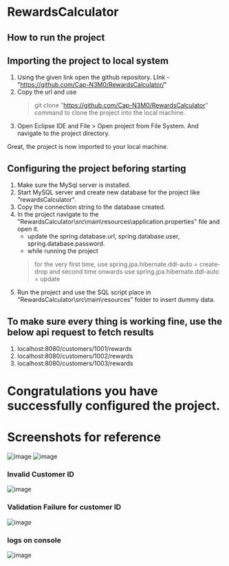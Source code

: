 # RewardsCalculator

## How to run the project
## Importing the project to local system

1. Using the given link open the github repository. LInk - "https://github.com/Cap-N3M0/RewardsCalculator/"
2. Copy the url and use
     > git clone "https://github.com/Cap-N3M0/RewardsCalculator"
     command to clone the project into the local machine.
3. Open Eclipse IDE and File > Open project from File System. And navigate to the project directory.

Great, the project is now imported to your local machine.

## Configuring the project beforing starting

1. Make sure the MySql server is installed.
2. Start MySQL server and create new database for the project like "rewardsCalculator".
3. Copy the connection string to the database created.
4. In the project navigate to the "RewardsCalculator\src\main\resources\application.properties" file and open it.
   -  update the spring.database.url, spring.database.user, spring.database.password.
   -  while running the project
     >  for the very first time, use spring.jpa.hibernate.ddl-auto = create-drop
     >  and second time onwards use spring.jpa.hibernate.ddl-auto = update
5. Run the project and use the SQL script place in "RewardsCalculator\src\main\resources" folder to insert dummy data.

## To make sure every thing is working fine, use the below api request to fetch results

1. localhost:8080/customers/1001/rewards
2. localhost:8080/customers/1002/rewards
3. localhost:8080/customers/1003/rewards

# Congratulations you have successfully configured the project.


# Screenshots for reference
![image](https://github.com/user-attachments/assets/4c4d5ec3-2a1e-4fd5-8893-1d96f74e57e8)
![image](https://github.com/user-attachments/assets/6f7ef1d1-5c1e-41b7-b603-2381cbd3bc84)

### Invalid Customer ID
![image](https://github.com/user-attachments/assets/9b7fccfd-44c7-4e40-87f6-dad73dd65ac7)

### Validation Failure for customer ID
![image](https://github.com/user-attachments/assets/a88531cf-b73b-413d-9d4b-ae42eaa3924d)

### logs on console
![image](https://github.com/user-attachments/assets/785b81c8-08eb-46fc-8097-a6ab4ea97e2e)






